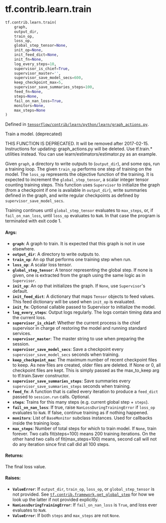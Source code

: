 <div itemscope itemtype="http://developers.google.com/ReferenceObject">
<meta itemprop="name" content="tf.contrib.learn.train" />
<meta itemprop="path" content="Stable" />
</div>

# tf.contrib.learn.train

``` python
tf.contrib.learn.train(
    graph,
    output_dir,
    train_op,
    loss_op,
    global_step_tensor=None,
    init_op=None,
    init_feed_dict=None,
    init_fn=None,
    log_every_steps=10,
    supervisor_is_chief=True,
    supervisor_master='',
    supervisor_save_model_secs=600,
    keep_checkpoint_max=5,
    supervisor_save_summaries_steps=100,
    feed_fn=None,
    steps=None,
    fail_on_nan_loss=True,
    monitors=None,
    max_steps=None
)
```



Defined in [`tensorflow/contrib/learn/python/learn/graph_actions.py`](/code/stable/tensorflow/contrib/learn/python/learn/graph_actions.py).

Train a model. (deprecated)

THIS FUNCTION IS DEPRECATED. It will be removed after 2017-02-15.
Instructions for updating:
graph_actions.py will be deleted. Use tf.train.* utilities instead. You can use learn/estimators/estimator.py as an example.

Given `graph`, a directory to write outputs to (`output_dir`), and some ops,
run a training loop. The given `train_op` performs one step of training on the
model. The `loss_op` represents the objective function of the training. It is
expected to increment the `global_step_tensor`, a scalar integer tensor
counting training steps. This function uses `Supervisor` to initialize the
graph (from a checkpoint if one is available in `output_dir`), write summaries
defined in the graph, and write regular checkpoints as defined by
`supervisor_save_model_secs`.

Training continues until `global_step_tensor` evaluates to `max_steps`, or, if
`fail_on_nan_loss`, until `loss_op` evaluates to `NaN`. In that case the
program is terminated with exit code 1.

#### Args:

* <b>`graph`</b>: A graph to train. It is expected that this graph is not in use
    elsewhere.
* <b>`output_dir`</b>: A directory to write outputs to.
* <b>`train_op`</b>: An op that performs one training step when run.
* <b>`loss_op`</b>: A scalar loss tensor.
* <b>`global_step_tensor`</b>: A tensor representing the global step. If none is given,
    one is extracted from the graph using the same logic as in `Supervisor`.
* <b>`init_op`</b>: An op that initializes the graph. If `None`, use `Supervisor`'s
    default.
* <b>`init_feed_dict`</b>: A dictionary that maps `Tensor` objects to feed values.
    This feed dictionary will be used when `init_op` is evaluated.
* <b>`init_fn`</b>: Optional callable passed to Supervisor to initialize the model.
* <b>`log_every_steps`</b>: Output logs regularly. The logs contain timing data and the
    current loss.
* <b>`supervisor_is_chief`</b>: Whether the current process is the chief supervisor in
    charge of restoring the model and running standard services.
* <b>`supervisor_master`</b>: The master string to use when preparing the session.
* <b>`supervisor_save_model_secs`</b>: Save a checkpoint every
    `supervisor_save_model_secs` seconds when training.
* <b>`keep_checkpoint_max`</b>: The maximum number of recent checkpoint files to
    keep. As new files are created, older files are deleted. If None or 0,
    all checkpoint files are kept. This is simply passed as the max_to_keep
    arg to tf.train.Saver constructor.
* <b>`supervisor_save_summaries_steps`</b>: Save summaries every
    `supervisor_save_summaries_steps` seconds when training.
* <b>`feed_fn`</b>: A function that is called every iteration to produce a `feed_dict`
    passed to `session.run` calls. Optional.
* <b>`steps`</b>: Trains for this many steps (e.g. current global step + `steps`).
* <b>`fail_on_nan_loss`</b>: If true, raise `NanLossDuringTrainingError` if `loss_op`
    evaluates to `NaN`. If false, continue training as if nothing happened.
* <b>`monitors`</b>: List of `BaseMonitor` subclass instances. Used for callbacks
    inside the training loop.
* <b>`max_steps`</b>: Number of total steps for which to train model. If `None`,
    train forever. Two calls fit(steps=100) means 200 training iterations.
    On the other hand two calls of fit(max_steps=100) means, second call
    will not do any iteration since first call did all 100 steps.


#### Returns:

The final loss value.


#### Raises:

* <b>`ValueError`</b>: If `output_dir`, `train_op`, `loss_op`, or `global_step_tensor`
    is not provided. See <a href="../../../tf/contrib/framework/get_global_step.md"><code>tf.contrib.framework.get_global_step</code></a> for how we
    look up the latter if not provided explicitly.
* <b>`NanLossDuringTrainingError`</b>: If `fail_on_nan_loss` is `True`, and loss ever
    evaluates to `NaN`.
* <b>`ValueError`</b>: If both `steps` and `max_steps` are not `None`.